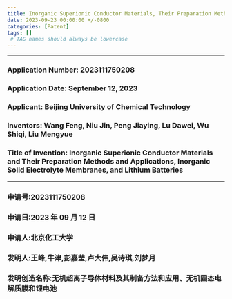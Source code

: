 ```yaml
---
title: Inorganic Superionic Conductor Materials, Their Preparation Methods and Applications, Inorganic Solid Electrolyte Membranes, and Lithium Batteries
date: 2023-09-23 00:00:00 +/-0800
categories: [Patent]
tags: [] 
 # TAG names should always be lowercase
---
```


***

### Application Number: **2023111750208**

### Application Date: **September 12, 2023**  

### Applicant: **Beijing University of Chemical Technology**  

### Inventors: **Wang Feng, Niu Jin, Peng Jiaying, Lu Dawei, Wu Shiqi, Liu Mengyue**  

### Title of Invention: **Inorganic Superionic Conductor Materials and Their Preparation Methods and Applications, Inorganic Solid Electrolyte Membranes, and Lithium Batteries**

***

### 申请号:**2023111750208**

### 申请日:**2023 年 09 月 12 日**

### 申请人:**北京化工大学**

### 发明人:**王峰,牛津,彭嘉莹,卢大伟,吴诗琪,刘梦月** 

### 发明创造名称:**无机超离子导体材料及其制备方法和应用、无机固态电解质膜和锂电池**

<!--
***

> **Please Note:**Before commenting, review the DECLAEATION in the [[ABOUT]](/about/) section (highlighted in red). By commenting, you agree to these terms. Thank you for your cooperation and understanding.
>
> **请注意：**发表评论前，请先阅读[[ABOUT]](/about/)部分中的红色高亮声明。评论即表明您同意这些条款。感谢您的配合与理解。
{: .prompt-warning }

-->
